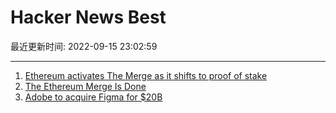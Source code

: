 # Hacker News Best

最近更新时间: 2022-09-15 23:02:59

--- 
1. [Ethereum activates The Merge as it shifts to proof of stake](https://www.theblock.co/post/169299/ethereum-activates-the-merge-as-it-shifts-to-proof-of-stake) 
2. [The Ethereum Merge Is Done](https://www.coindesk.com/tech/2022/09/15/the-ethereum-merge-is-done-did-it-work/) 
3. [Adobe to acquire Figma for $20B](https://www.bloomberg.com/news/articles/2022-09-15/adobe-is-said-to-near-deal-to-buy-online-design-startup-figma) 
